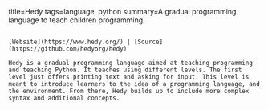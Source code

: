 title=Hedy
tags=language, python
summary=A gradual programming language to teach children programming.
~~~~~~

[Website](https://www.hedy.org/) | [Source](https://github.com/hedyorg/hedy)

Hedy is a gradual programming language aimed at teaching programming and teaching Python. It teaches using different levels. The first level just offers printing text and asking for input. This level is meant to introduce learners to the idea of a programming language, and the environment. From there, Hedy builds up to include more complex syntax and additional concepts.

